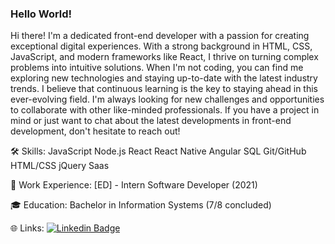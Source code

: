 ### Hello World! 

Hi there! I'm a dedicated front-end developer with a passion for creating exceptional digital experiences. With a strong background in HTML, CSS, JavaScript, and modern frameworks like React, I thrive on turning complex problems into intuitive solutions.
When I'm not coding, you can find me exploring new technologies and staying up-to-date with the latest industry trends. I believe that continuous learning is the key to staying ahead in this ever-evolving field.
I'm always looking for new challenges and opportunities to collaborate with other like-minded professionals. If you have a project in mind or just want to chat about the latest developments in front-end development, don't hesitate to reach out!

🛠 Skills:
    JavaScript
    Node.js
    React
    React Native
    Angular
    SQL
    Git/GitHub
    HTML/CSS
    jQuery
    Saas

💼 Work Experience:
    [ED] - Intern Software Developer  (2021)

🎓 Education:
    Bachelor in Information Systems (7/8 concluded)

🌐 Links:
[![Linkedin Badge](https://img.shields.io/badge/-LinkedIn-blue?style=flat-square&logo=Linkedin&logoColor=white&link=https://www.linkedin.com/in/mariagabriele-martins)](https://www.linkedin.com/in/mariagabriele-martins)
